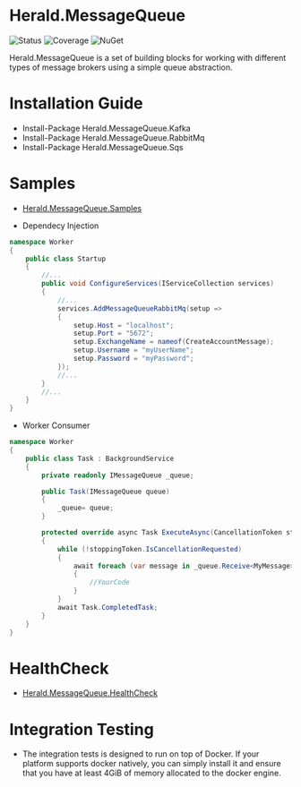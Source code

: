 # Herald.MessageQueue

![Status](https://github.com/tcfialho/Herald.MessageQueue/workflows/Herald.MessageQueue/badge.svg) ![Coverage](https://codecov.io/gh/tcfialho/Herald.MessageQueue/branch/master/graph/badge.svg) ![NuGet](https://buildstats.info/nuget/Herald.MessageQueue)

Herald.MessageQueue is a set of building blocks for working with different types of message brokers using a simple queue abstraction.

# Installation Guide
- Install-Package Herald.MessageQueue.Kafka
- Install-Package Herald.MessageQueue.RabbitMq
- Install-Package Herald.MessageQueue.Sqs

# Samples
- [Herald.MessageQueue.Samples](https://github.com/tcfialho/Herald.MessageQueue.Samples)

- Dependecy Injection
```C#
namespace Worker
{
    public class Startup
    {
        //...
        public void ConfigureServices(IServiceCollection services)
        {
            //...
            services.AddMessageQueueRabbitMq(setup =>
            {
                setup.Host = "localhost";
                setup.Port = "5672";
                setup.ExchangeName = nameof(CreateAccountMessage);
                setup.Username = "myUserName";
                setup.Password = "myPassword";
            });
            //...
        }
        //...
    }
}
```

- Worker Consumer
```C#
namespace Worker
{
    public class Task : BackgroundService
    {
        private readonly IMessageQueue _queue;

        public Task(IMessageQueue queue)
        {
            _queue= queue;
        }

        protected override async Task ExecuteAsync(CancellationToken stoppingToken)
        {
            while (!stoppingToken.IsCancellationRequested)
            {
                await foreach (var message in _queue.Receive<MyMessage>())
                {
                    //YourCode
                }
            }
            await Task.CompletedTask;
        }
    }
}
```

# HealthCheck
- [Herald.MessageQueue.HealthCheck](https://github.com/tcfialho/Herald.MessageQueue.HealthCheck)

# Integration Testing
- The integration tests is designed to run on top of Docker. If your platform supports docker natively, you can simply install it and ensure that you have at least 4GiB of memory allocated to the docker engine.


